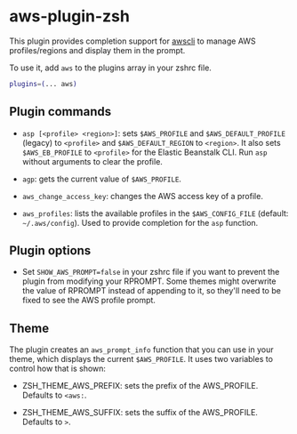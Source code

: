 # aws-plugin-zsh

This plugin provides completion support for [awscli](https://docs.aws.amazon.com/cli/latest/reference/index.html)
to manage AWS profiles/regions and display them in the prompt.

To use it, add `aws` to the plugins array in your zshrc file.

```zsh
plugins=(... aws)
```

## Plugin commands

* `asp [<profile> <region>]`: sets `$AWS_PROFILE` and `$AWS_DEFAULT_PROFILE` (legacy) to `<profile>` and `$AWS_DEFAULT_REGION` to `<region>`.
  It also sets `$AWS_EB_PROFILE` to `<profile>` for the Elastic Beanstalk CLI.
  Run `asp` without arguments to clear the profile.

* `agp`: gets the current value of `$AWS_PROFILE`.

* `aws_change_access_key`: changes the AWS access key of a profile.

* `aws_profiles`: lists the available profiles in the  `$AWS_CONFIG_FILE` (default: `~/.aws/config`).
  Used to provide completion for the `asp` function.

## Plugin options

* Set `SHOW_AWS_PROMPT=false` in your zshrc file if you want to prevent the plugin from modifying your RPROMPT.
  Some themes might overwrite the value of RPROMPT instead of appending to it, so they'll need to be fixed to
  see the AWS profile prompt.

## Theme

The plugin creates an `aws_prompt_info` function that you can use in your theme, which displays
the current `$AWS_PROFILE`. It uses two variables to control how that is shown:

- ZSH_THEME_AWS_PREFIX: sets the prefix of the AWS_PROFILE. Defaults to `<aws:`.

- ZSH_THEME_AWS_SUFFIX: sets the suffix of the AWS_PROFILE. Defaults to `>`.